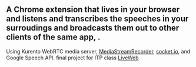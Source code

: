 ## A Chrome extension that lives in your browser and listens and transcribes the speeches in your surroudings and broadcasts them out to other clients of the same app, .
Using Kurento WebRTC media server, [MediaStreamRecorder](https://github.com/streamproc/MediaStreamRecorder), [socket.io](https://socket.io/), and Google Speech API.
final project for ITP class [LiveWeb](https://itp.nyu.edu/~sve204/liveweb_fall2016/)
